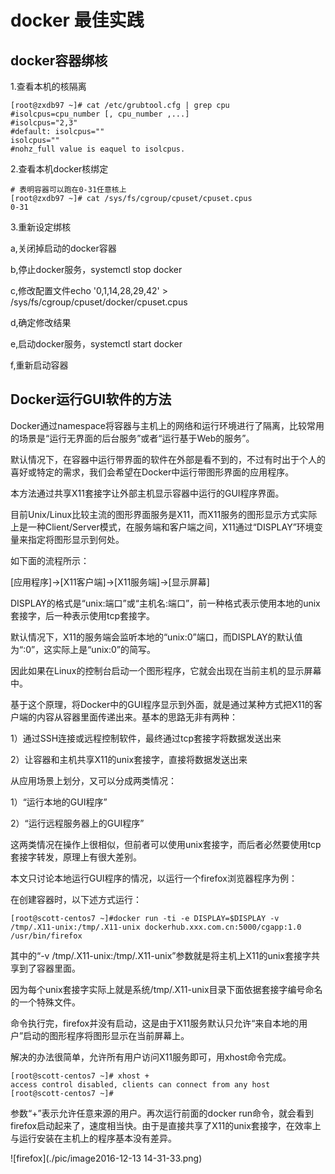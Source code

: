 # docker 最佳实践

## docker容器绑核

1.查看本机的核隔离
```
[root@zxdb97 ~]# cat /etc/grubtool.cfg | grep cpu
#isolcpus=cpu_number [, cpu_number ,...]
#isolcpus="2,3"
#default: isolcpus=""
isolcpus=""
#nohz_full value is eaquel to isolcpus.
```

2.查看本机docker核绑定
```
# 表明容器可以跑在0-31任意核上
[root@zxdb97 ~]# cat /sys/fs/cgroup/cpuset/cpuset.cpus 
0-31
```

3.重新设定绑核

a,关闭掉启动的docker容器

b,停止docker服务，systemctl stop docker

c,修改配置文件echo '0,1,14,28,29,42' > /sys/fs/cgroup/cpuset/docker/cpuset.cpus

d,确定修改结果

e,启动docker服务，systemctl start docker

f,重新启动容器

## Docker运行GUI软件的方法

Docker通过namespace将容器与主机上的网络和运行环境进行了隔离，比较常用的场景是“运行无界面的后台服务”或者“运行基于Web的服务”。

默认情况下，在容器中运行带界面的软件在外部是看不到的，不过有时出于个人的喜好或特定的需求，我们会希望在Docker中运行带图形界面的应用程序。

本方法通过共享X11套接字让外部主机显示容器中运行的GUI程序界面。

目前Unix/Linux比较主流的图形界面服务是X11，而X11服务的图形显示方式实际上是一种Client/Server模式，在服务端和客户端之间，X11通过“DISPLAY”环境变量来指定将图形显示到何处。

如下面的流程所示：

[应用程序]->[X11客户端]->[X11服务端]->[显示屏幕]

DISPLAY的格式是“unix:端口”或“主机名:端口”，前一种格式表示使用本地的unix套接字，后一种表示使用tcp套接字。

默认情况下，X11的服务端会监听本地的“unix:0”端口，而DISPLAY的默认值为“:0”，这实际上是“unix:0”的简写。

因此如果在Linux的控制台启动一个图形程序，它就会出现在当前主机的显示屏幕中。

基于这个原理，将Docker中的GUI程序显示到外面，就是通过某种方式把X11的客户端的内容从容器里面传递出来。基本的思路无非有两种：

1）通过SSH连接或远程控制软件，最终通过tcp套接字将数据发送出来

2）让容器和主机共享X11的unix套接字，直接将数据发送出来

从应用场景上划分，又可以分成两类情况：

1）“运行本地的GUI程序”

2）“运行远程服务器上的GUI程序”

这两类情况在操作上很相似，但前者可以使用unix套接字，而后者必然要使用tcp套接字转发，原理上有很大差别。

本文只讨论本地运行GUI程序的情况，以运行一个firefox浏览器程序为例：

在创建容器时，以下述方式运行：

```
[root@scott-centos7 ~]#docker run -ti -e DISPLAY=$DISPLAY -v /tmp/.X11-unix:/tmp/.X11-unix dockerhub.xxx.com.cn:5000/cgapp:1.0 /usr/bin/firefox
```

其中的“-v /tmp/.X11-unix:/tmp/.X11-unix”参数就是将主机上X11的unix套接字共享到了容器里面。

因为每个unix套接字实际上就是系统/tmp/.X11-unix目录下面依据套接字编号命名的一个特殊文件。

命令执行完，firefox并没有启动，这是由于X11服务默认只允许“来自本地的用户”启动的图形程序将图形显示在当前屏幕上。

解决的办法很简单，允许所有用户访问X11服务即可，用xhost命令完成。

```
[root@scott-centos7 ~]# xhost +
access control disabled, clients can connect from any host
[root@scott-centos7 ~]#
```

参数“+”表示允许任意来源的用户。再次运行前面的docker run命令，就会看到firefox启动起来了，速度相当快。由于是直接共享了X11的unix套接字，在效率上与运行安装在主机上的程序基本没有差异。

![firefox](./pic/image2016-12-13 14-31-33.png)